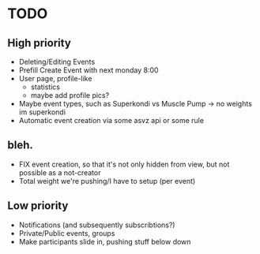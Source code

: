 # TODO

## High priority
- Deleting/Editing Events
- Prefill Create Event with next monday 8:00
- User page, profile-like
    + statistics
    + maybe add profile pics?
- Maybe event types, such as Superkondi vs Muscle Pump -> no weights im superkondi
- Automatic event creation via some asvz api or some rule

## bleh.
- FIX event creation, so that it's not only hidden from view, but not possible as a not-creator
- Total weight we're pushing/I have to setup (per event)

## Low priority
- Notifications (and subsequently subscribtions?)
- Private/Public events, groups
- Make participants slide in, pushing stuff below down
